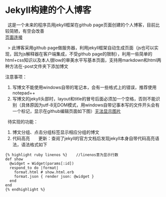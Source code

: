 # Jekyll构建的个人博客
   这是一个未来的程序员用jekyll框架在github page页面创建的个人博客，目前比较简陋，有空会改善  
   [页面连接](wcrngu.github.io/jekyll_demo/)

   > 此博客采用github page做服务器，利用jekyll框架自动生成页面（js也可以实现，因为js解释器在客户端集成，不受github page的限制），利用一些简单的html+css知识以及本人很low的审美水平写基本页面，支持用markdown和html两种方法在-post文件夹下添加博文
   
   注意事项：  
1. 写博文不能使用windows自带的笔记本，会有一些格式上的错误，推荐使用notepad++
2. 写博文的jekyll头部时，layout和title的冒号后面必须加一个空格，否则不能识别（具体原因为utf-8无DOM模式，用windows自带记事本写的文件开头会有一个标记，显示在github编辑页面如下图）[无法显示图片](wcrngu.github.io/jekyll_demo/image/utf-8-wrong.jpg)
	   
   待实现的功能：  
1. 博文分组、点击分组标签显示相应分组的博文
2. 代码高亮
	       
更新：查阅了jekyll的官方文档后发现jekyll本身自带代码高亮语法，语法格式如下
``` 
{% highlight ruby linenos %}	//linenos意为显示行数
def show
  @widget = Widget(params[:id])
  respond_to do |format|
    format.html # show.html.erb
    format.json { render json: @widget }
  end
end
{% endhighlight %}
``` 

